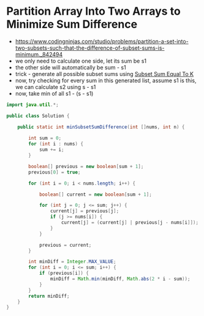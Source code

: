 # Partition Array Into Two Arrays to Minimize Sum Difference

- https://www.codingninjas.com/studio/problems/partition-a-set-into-two-subsets-such-that-the-difference-of-subset-sums-is-minimum._842494
- we only need to calculate one side, let its sum be s1
- the other side will automatically be sum - s1
- trick - generate all possible subset sums using [Subset Sum Equal To K](./Subset%20Sum%20Equal%20To%20K.md)
- now, try checking for every sum in this generated list, assume s1 is this, we can calculate s2 using s - s1
- now, take min of all s1 - (s - s1)

```java
import java.util.*;

public class Solution {

    public static int minSubsetSumDifference(int []nums, int n) {
        
        int sum = 0;
        for (int i : nums) {
            sum += i;
        }

        boolean[] previous = new boolean[sum + 1];
        previous[0] = true;

        for (int i = 0; i < nums.length; i++) {

            boolean[] current = new boolean[sum + 1];

            for (int j = 0; j <= sum; j++) {
                current[j] = previous[j];
                if (j >= nums[i]) {
                    current[j] = (current[j] | previous[j - nums[i]]);
                }
            }

            previous = current;
        }

        int minDiff = Integer.MAX_VALUE;
        for (int i = 0; i <= sum; i++) {
            if (previous[i]) {
                minDiff = Math.min(minDiff, Math.abs(2 * i - sum));
            }
        }
        return minDiff;
    }
}
```
